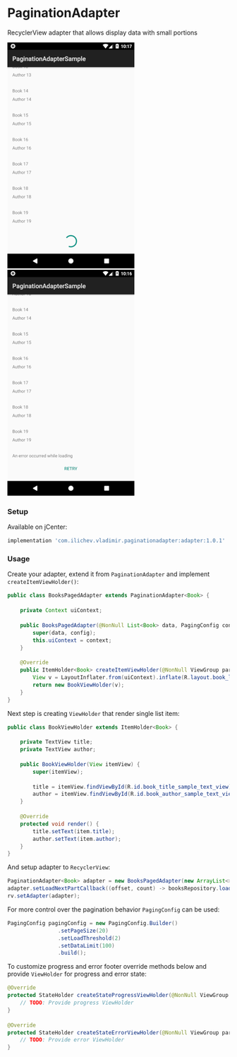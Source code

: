 # PaginationAdapter

RecyclerView adapter that allows display data with small portions

![](https://github.com/vlilichev/PaginationAdapter/blob/master/pic/prog.png)
![](https://github.com/vlilichev/PaginationAdapter/blob/master/pic/err.png)

### Setup

Available on jCenter:
```groovy
implementation 'com.ilichev.vladimir.paginationadapter:adapter:1.0.1'
```
### Usage

Create your adapter, extend it from ```PaginationAdapter``` and implement ```createItemViewHolder()```:
```java
public class BooksPagedAdapter extends PaginationAdapter<Book> {

    private Context uiContext;

    public BooksPagedAdapter(@NonNull List<Book> data, PagingConfig config, Context context) {
        super(data, config);
        this.uiContext = context;
    }

    @Override
    public ItemHolder<Book> createItemViewHolder(@NonNull ViewGroup parent) {
        View v = LayoutInflater.from(uiContext).inflate(R.layout.book_list_item, parent, false);
        return new BookViewHolder(v);
    }
}
```
Next step is creating ```ViewHolder``` that render single list item:
```java
public class BookViewHolder extends ItemHolder<Book> {

    private TextView title;
    private TextView author;

    public BookViewHolder(View itemView) {
        super(itemView);

        title = itemView.findViewById(R.id.book_title_sample_text_view);
        author = itemView.findViewById(R.id.book_author_sample_text_view);
    }

    @Override
    protected void render() {
        title.setText(item.title);
        author.setText(item.author);
    }
}
```
And setup adapter to ```RecyclerView```:
```java
PaginationAdapter<Book> adapter = new BooksPagedAdapter(new ArrayList<>(), pagingConfig, this);
adapter.setLoadNextPartCallback((offset, count) -> booksRepository.load(offset, count));
rv.setAdapter(adapter);
```
For more control over the pagination behavior ```PagingConfig``` can be used:
```java
PagingConfig pagingConfig = new PagingConfig.Builder()
                .setPageSize(20)
                .setLoadThreshold(2)
                .setDataLimit(100)
                .build();
```
To customize progress and error footer override methods below and provide ```ViewHolder``` for progress and error state:
```java
@Override
protected StateHolder createStateProgressViewHolder(@NonNull ViewGroup parent) {
    // TODO: Provide progress ViewHolder
}

@Override
protected StateHolder createStateErrorViewHolder(@NonNull ViewGroup parent) {
    // TODO: Provide error ViewHolder
}
```